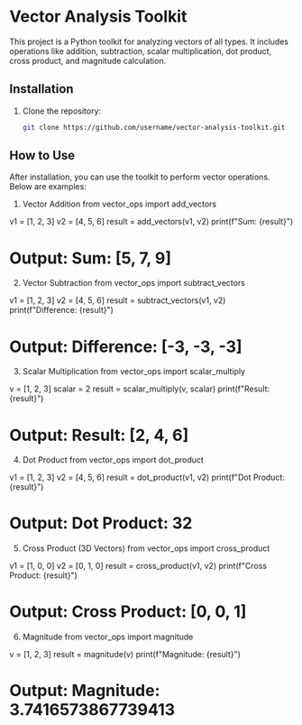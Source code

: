 # Vector Analysis Toolkit
This project is a Python toolkit for analyzing vectors of all types. It includes operations like addition, subtraction, scalar multiplication, dot product, cross product, and magnitude calculation.

## Installation
1. Clone the repository:
   ```bash
   git clone https://github.com/username/vector-analysis-toolkit.git
## How to Use
After installation, you can use the toolkit to perform vector operations. Below are examples:

1. Vector Addition
from vector_ops import add_vectors

v1 = [1, 2, 3]
v2 = [4, 5, 6]
result = add_vectors(v1, v2)
print(f"Sum: {result}")
# Output: Sum: [5, 7, 9]
2. Vector Subtraction
from vector_ops import subtract_vectors

v1 = [1, 2, 3]
v2 = [4, 5, 6]
result = subtract_vectors(v1, v2)
print(f"Difference: {result}")
# Output: Difference: [-3, -3, -3]
3. Scalar Multiplication
from vector_ops import scalar_multiply

v = [1, 2, 3]
scalar = 2
result = scalar_multiply(v, scalar)
print(f"Result: {result}")
# Output: Result: [2, 4, 6]
4. Dot Product
from vector_ops import dot_product

v1 = [1, 2, 3]
v2 = [4, 5, 6]
result = dot_product(v1, v2)
print(f"Dot Product: {result}")
# Output: Dot Product: 32
5. Cross Product (3D Vectors)
from vector_ops import cross_product

v1 = [1, 0, 0]
v2 = [0, 1, 0]
result = cross_product(v1, v2)
print(f"Cross Product: {result}")
# Output: Cross Product: [0, 0, 1] 
6. Magnitude
from vector_ops import magnitude

v = [1, 2, 3]
result = magnitude(v)
print(f"Magnitude: {result}")
# Output: Magnitude: 3.7416573867739413
